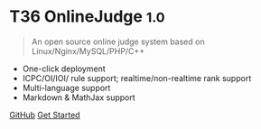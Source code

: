 # T36 OnlineJudge <small>1.0</small>

> An open source online judge system based on Linux/Nginx/MySQL/PHP/C++

- One-click deployment
- ICPC/OI/IOI/ rule support; realtime/non-realtime rank support
- Multi-language support
- Markdown & MathJax support


[GitHub](https://github.com/Greenhat1998/onlinejudge)
[Get Started](/onlinejudge/guide/install)
